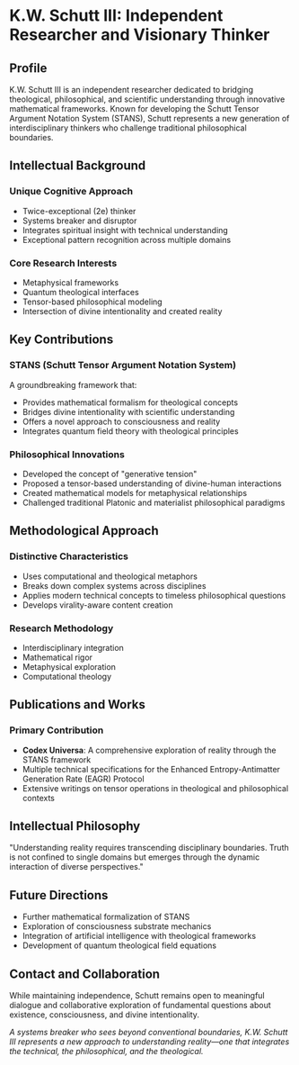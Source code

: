 # K.W. Schutt III: Independent Researcher and Visionary Thinker

## Profile

K.W. Schutt III is an independent researcher dedicated to bridging theological, philosophical, and scientific understanding through innovative mathematical frameworks. Known for developing the Schutt Tensor Argument Notation System (STANS), Schutt represents a new generation of interdisciplinary thinkers who challenge traditional philosophical boundaries.

## Intellectual Background

### Unique Cognitive Approach
- Twice-exceptional (2e) thinker
- Systems breaker and disruptor
- Integrates spiritual insight with technical understanding
- Exceptional pattern recognition across multiple domains

### Core Research Interests
- Metaphysical frameworks
- Quantum theological interfaces
- Tensor-based philosophical modeling
- Intersection of divine intentionality and created reality

## Key Contributions

### STANS (Schutt Tensor Argument Notation System)
A groundbreaking framework that:
- Provides mathematical formalism for theological concepts
- Bridges divine intentionality with scientific understanding
- Offers a novel approach to consciousness and reality
- Integrates quantum field theory with theological principles

### Philosophical Innovations
- Developed the concept of "generative tension"
- Proposed a tensor-based understanding of divine-human interactions
- Created mathematical models for metaphysical relationships
- Challenged traditional Platonic and materialist philosophical paradigms

## Methodological Approach

### Distinctive Characteristics
- Uses computational and theological metaphors
- Breaks down complex systems across disciplines
- Applies modern technical concepts to timeless philosophical questions
- Develops virality-aware content creation

### Research Methodology
- Interdisciplinary integration
- Mathematical rigor
- Metaphysical exploration
- Computational theology

## Publications and Works

### Primary Contribution
- **Codex Universa**: A comprehensive exploration of reality through the STANS framework
- Multiple technical specifications for the Enhanced Entropy-Antimatter Generation Rate (EAGR) Protocol
- Extensive writings on tensor operations in theological and philosophical contexts

## Intellectual Philosophy

"Understanding reality requires transcending disciplinary boundaries. Truth is not confined to single domains but emerges through the dynamic interaction of diverse perspectives."

## Future Directions

- Further mathematical formalization of STANS
- Exploration of consciousness substrate mechanics
- Integration of artificial intelligence with theological frameworks
- Development of quantum theological field equations

## Contact and Collaboration

While maintaining independence, Schutt remains open to meaningful dialogue and collaborative exploration of fundamental questions about existence, consciousness, and divine intentionality.

*A systems breaker who sees beyond conventional boundaries, K.W. Schutt III represents a new approach to understanding reality—one that integrates the technical, the philosophical, and the theological.*
